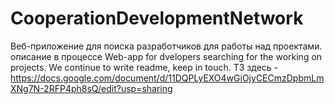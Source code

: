# CooperationDevelopmentNetwork
Веб-приложение для поиска разработчиков для работы над проектами.
описание в процессе
Web-app for dvelopers searching for the working on projects.
We continue to write readme, keep in touch.
ТЗ здесь - https://docs.google.com/document/d/11DQPLyEXO4wGiOjyCECmzDpbmLmXNg7N-2RFP4ph8sQ/edit?usp=sharing
